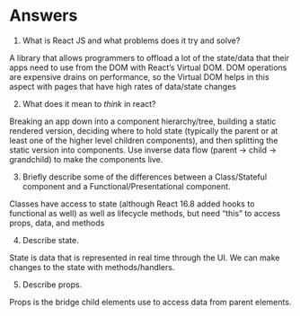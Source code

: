 # Answers

1.  What is React JS and what problems does it try and solve?

A library that allows programmers to offload a lot of the state/data that their apps need to use from the DOM with React’s Virtual DOM. DOM operations are expensive drains on performance, so the Virtual DOM helps in this aspect with pages that have high rates of data/state changes

2.  What does it mean to _think_ in react?

Breaking an app down into a component hierarchy/tree, building a static rendered version, deciding where to hold state (typically the parent or at least one of the higher level children components), and then splitting the static version into components. Use inverse data flow (parent -> child -> grandchild) to make the components live.

3.  Briefly describe some of the differences between a Class/Stateful component and a Functional/Presentational component.

Classes have access to state (although React 16.8 added hooks to functional as well) as well as lifecycle methods, but need “this” to access props, data, and methods

4.  Describe state.

State is data that is represented in real time through the UI. We can make changes to the state with methods/handlers.

5.  Describe props.

Props is the bridge child elements use to access data from parent elements.
